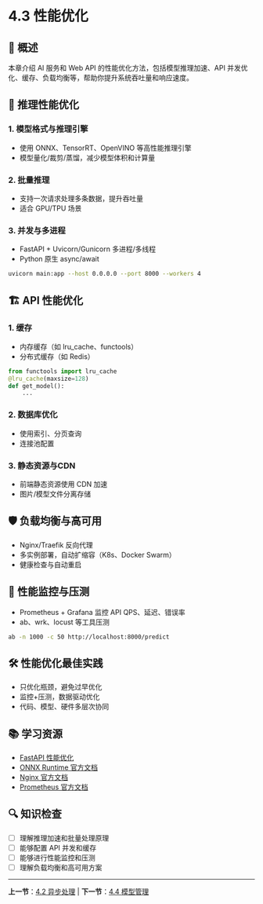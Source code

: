 # 4.3 性能优化

## 📖 概述

本章介绍 AI 服务和 Web API 的性能优化方法，包括模型推理加速、API 并发优化、缓存、负载均衡等，帮助你提升系统吞吐量和响应速度。

## 🚀 推理性能优化

### 1. 模型格式与推理引擎
- 使用 ONNX、TensorRT、OpenVINO 等高性能推理引擎
- 模型量化/裁剪/蒸馏，减少模型体积和计算量

### 2. 批量推理
- 支持一次请求处理多条数据，提升吞吐量
- 适合 GPU/TPU 场景

### 3. 并发与多进程
- FastAPI + Uvicorn/Gunicorn 多进程/多线程
- Python 原生 async/await

```bash
uvicorn main:app --host 0.0.0.0 --port 8000 --workers 4
```

## 🏗️ API 性能优化

### 1. 缓存
- 内存缓存（如 lru_cache、functools）
- 分布式缓存（如 Redis）

```python
from functools import lru_cache
@lru_cache(maxsize=128)
def get_model():
    ...
```

### 2. 数据库优化
- 使用索引、分页查询
- 连接池配置

### 3. 静态资源与CDN
- 前端静态资源使用 CDN 加速
- 图片/模型文件分离存储

## 🛡️ 负载均衡与高可用
- Nginx/Traefik 反向代理
- 多实例部署，自动扩缩容（K8s、Docker Swarm）
- 健康检查与自动重启

## 🧪 性能监控与压测
- Prometheus + Grafana 监控 API QPS、延迟、错误率
- ab、wrk、locust 等工具压测

```bash
ab -n 1000 -c 50 http://localhost:8000/predict
```

## 🛠️ 性能优化最佳实践
- 只优化瓶颈，避免过早优化
- 监控+压测，数据驱动优化
- 代码、模型、硬件多层次协同

## 📚 学习资源
- [FastAPI 性能优化](https://fastapi.tiangolo.com/advanced/async-performance/)
- [ONNX Runtime 官方文档](https://onnxruntime.ai/)
- [Nginx 官方文档](https://nginx.org/zh/docs/)
- [Prometheus 官方文档](https://prometheus.io/docs/)

## 🔍 知识检查
- [ ] 理解推理加速和批量处理原理
- [ ] 能够配置 API 并发和缓存
- [ ] 能够进行性能监控和压测
- [ ] 理解负载均衡和高可用方案

---

**上一节**：[4.2 异步处理](4.2-async-processing.md) | **下一节**：[4.4 模型管理](4.4-model-management.md) 